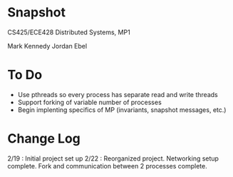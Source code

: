 Snapshot
========

CS425/ECE428 Distributed Systems, MP1

Mark Kennedy
Jordan Ebel

To Do
=====
 - Use pthreads so every process has separate read and write threads
 - Support forking of variable number of processes
 - Begin implenting specifics of MP (invariants, snapshot messages, etc.)

Change Log
==========
2/19 : Initial project set up
2/22 : Reorganized project.  Networking setup complete.  Fork and communication between 2 processes complete.

